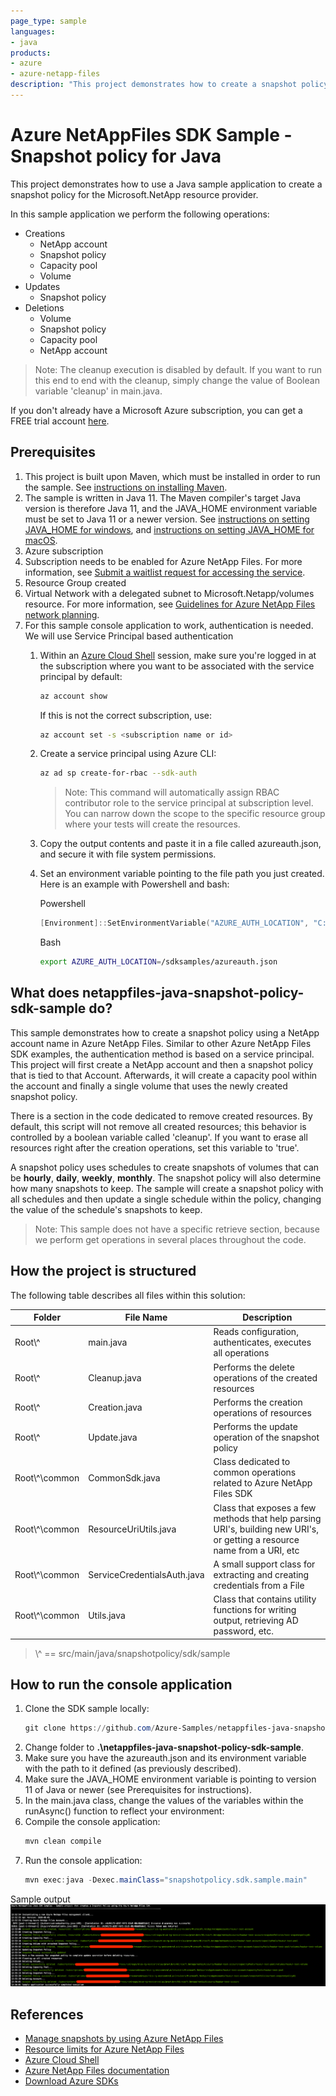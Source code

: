 ```yaml
---
page_type: sample
languages:
- java
products:
- azure
- azure-netapp-files
description: "This project demonstrates how to create a snapshot policy for Microsoft.NetApp resource provider using Java SDK."
---
```


# Azure NetAppFiles SDK Sample - Snapshot policy for Java

This project demonstrates how to use a Java sample application to create a snapshot policy for the Microsoft.NetApp
resource provider. 

In this sample application we perform the following operations:

* Creations
    * NetApp account
    * Snapshot policy
    * Capacity pool
    * Volume
* Updates
    * Snapshot policy
* Deletions
    * Volume
    * Snapshot policy
    * Capacity pool
    * NetApp account

>Note: The cleanup execution is disabled by default. If you want to run this end to end with the cleanup, simply
>change the value of Boolean variable 'cleanup' in main.java.

If you don't already have a Microsoft Azure subscription, you can get a FREE trial account [here](http://go.microsoft.com/fwlink/?LinkId=330212).

## Prerequisites

1. This project is built upon Maven, which must be installed in order to run the sample. See [instructions on installing Maven](https://maven.apache.org/install.html).
1. The sample is written in Java 11. The Maven compiler's target Java version is therefore Java 11, and the JAVA_HOME environment variable must be set to Java 11 or a newer version.
See [instructions on setting JAVA_HOME for windows](https://mkyong.com/java/how-to-set-java_home-on-windows-10/),
and [instructions on setting JAVA_HOME for macOS](https://mkyong.com/java/how-to-set-java_home-environment-variable-on-mac-os-x/).
1. Azure subscription
1. Subscription needs to be enabled for Azure NetApp Files. For more information, see
[Submit a waitlist request for accessing the service](https://docs.microsoft.com/azure/azure-netapp-files/azure-netapp-files-register#waitlist). 
1. Resource Group created
1. Virtual Network with a delegated subnet to Microsoft.Netapp/volumes resource. For more information, see
[Guidelines for Azure NetApp Files network planning](https://docs.microsoft.com/en-us/azure/azure-netapp-files/azure-netapp-files-network-topologies).
1. For this sample console application to work, authentication is needed. We will use Service Principal based authentication
    1. Within an [Azure Cloud Shell](https://docs.microsoft.com/en-us/azure/cloud-shell/quickstart) session, make sure
    you're logged in at the subscription where you want to be associated with the service principal by default:
        ```bash
        az account show
       ```
         If this is not the correct subscription, use:             
         ```bash
        az account set -s <subscription name or id>  
        ```
    1. Create a service principal using Azure CLI:
        ```bash
        az ad sp create-for-rbac --sdk-auth
        ```
       
       >Note: This command will automatically assign RBAC contributor role to the service principal at subscription level.
       You can narrow down the scope to the specific resource group where your tests will create the resources.

    1. Copy the output contents and paste it in a file called azureauth.json, and secure it with file system permissions. 
    1. Set an environment variable pointing to the file path you just created. Here is an example with Powershell and bash:
        
        Powershell
        ```powershell
        [Environment]::SetEnvironmentVariable("AZURE_AUTH_LOCATION", "C:\sdksample\azureauth.json", "User")
        ```
        Bash
        ```bash
        export AZURE_AUTH_LOCATION=/sdksamples/azureauth.json
        ```
    
## What does netappfiles-java-snapshot-policy-sdk-sample do?

This sample demonstrates how to create a snapshot policy using a NetApp account name in Azure NetApp Files.
Similar to other Azure NetApp Files SDK examples, the authentication method is based on a service principal. This project will first create a NetApp account and then a snapshot policy that is tied to that Account. Afterwards, it will create a capacity pool within the
account and finally a single volume that uses the newly created snapshot policy.

There is a section in the code dedicated to remove created resources. By default, this script will not remove all created resources;
this behavior is controlled by a boolean variable called 'cleanup'. If you want to erase all resources right after the
creation operations, set this variable to 'true'.

A snapshot policy uses schedules to create snapshots of volumes that can be **hourly**, **daily**, **weekly**, **monthly**.
The snapshot policy will also determine how many snapshots to keep.
The sample will create a snapshot policy with all schedules and then update a single schedule within the policy, changing
the value of the schedule's snapshots to keep.

>Note: This sample does not have a specific retrieve section, because we perform get operations in several
>places throughout the code.

## How the project is structured

The following table describes all files within this solution:

| Folder         | File Name                    | Description                                                                                                                                                                                                                                                               |
|----------------|-----------------------------|---------------------------------------------------------------------------------------------------------------------------------------------------------------------------------------------------------------------------------------------------------------------------|
| Root\\^           | main.java                   | Reads configuration, authenticates, executes all operations
| Root\\^           | Cleanup.java                | Performs the delete operations of the created resources
| Root\\^           | Creation.java               | Performs the creation operations of resources
| Root\\^           | Update.java                 | Performs the update operation of the snapshot policy
| Root\\^\common    | CommonSdk.java              | Class dedicated to common operations related to Azure NetApp Files SDK
| Root\\^\common    | ResourceUriUtils.java       | Class that exposes a few methods that help parsing URI's, building new URI's, or getting a resource name from a URI, etc
| Root\\^\common    | ServiceCredentialsAuth.java | A small support class for extracting and creating credentials from a File
| Root\\^\common    | Utils.java                  | Class that contains utility functions for writing output, retrieving AD password, etc.
>\\^ == src/main/java/snapshotpolicy/sdk/sample

## How to run the console application

1. Clone the SDK sample locally:
    ```powershell
    git clone https://github.com/Azure-Samples/netappfiles-java-snapshot-policy-sdk-sample
    ```
1. Change folder to **.\netappfiles-java-snapshot-policy-sdk-sample**.
1. Make sure you have the azureauth.json and its environment variable with the path to it defined (as previously described).
1. Make sure the JAVA_HOME environment variable is pointing to version 11 of Java or newer (see Prerequisites for instructions).
1. In the main.java class, change the values of the variables within the runAsync() function to reflect your environment:
1. Compile the console application:
    ```powershell
    mvn clean compile
    ```
1. Run the console application:
    ```powershell
    mvn exec:java -Dexec.mainClass="snapshotpolicy.sdk.sample.main"
    ```

Sample output
![e2e execution](./media/e2e-execution.png)

## References

* [Manage snapshots by using Azure NetApp Files](https://docs.microsoft.com/en-us/azure/azure-netapp-files/azure-netapp-files-manage-snapshots)
* [Resource limits for Azure NetApp Files](https://docs.microsoft.com/azure/azure-netapp-files/azure-netapp-files-resource-limits)
* [Azure Cloud Shell](https://docs.microsoft.com/azure/cloud-shell/quickstart)
* [Azure NetApp Files documentation](https://docs.microsoft.com/azure/azure-netapp-files/)
* [Download Azure SDKs](https://azure.microsoft.com/downloads/)
